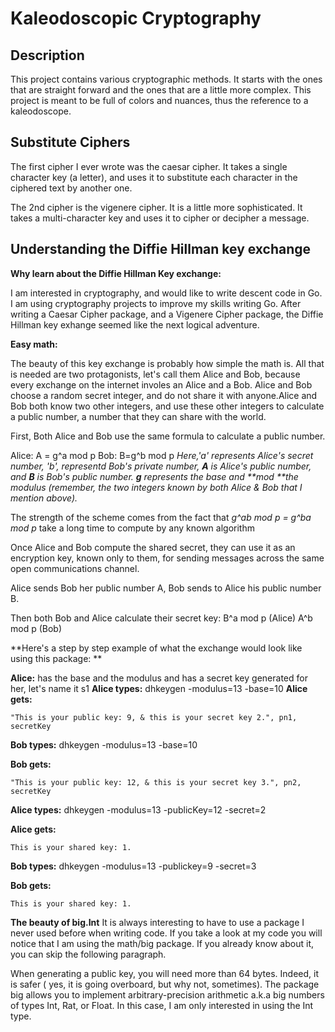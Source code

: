 # Kaleodoscopic Cryptography

## Description 

This project contains various cryptographic methods. It starts with the ones that are straight forward and the ones that are a little more complex. This project is meant to be full of colors and nuances, thus the reference to a kaleodoscope.

## Substitute Ciphers 

The first cipher I ever wrote was the caesar cipher. It takes a single character key (a letter), and uses it to substitute each character in the ciphered text by another one. 

The 2nd cipher is the vigenere cipher. It is a little more sophisticated. It takes a multi-character key and uses it to cipher or decipher a message. 

## Understanding the Diffie Hillman key exchange

**Why learn about the Diffie Hillman Key exchange:**

I am interested in cryptography, and would like to write descent code in Go. I am using cryptography projects to improve my skills writing Go. After writing a Caesar Cipher package, and a Vigenere Cipher package, the Diffie Hillman key exhange seemed like the next logical adventure.

**Easy math:**

The beauty of this key exchange is probably how simple the math is. All that is needed are two protagonists, let's call them Alice and Bob, because every exchange on the internet involes an Alice and a Bob.
Alice and Bob choose a random secret integer, and do not share it with anyone.Alice and Bob both know two other integers, and use these other integers to calculate a public number, a number that they can share with the world.

First, Both Alice and Bob use the same formula to calculate a public number. 

Alice: A = g^a mod p
Bob: B=g^b mod p
_Here,'a' represents Alice's secret number, 'b', representd Bob's private number, **A** is Alice's public number, and **B** is Bob's public number. **g** represents the base and **mod **the modulus (remember, the two integers known by both Alice & Bob that I mention above)._

The strength of the scheme comes from the fact that _g^ab mod p = g^ba mod p_ take a long time to compute by any known algorithm

Once Alice and Bob compute the shared secret, they can use it as an encryption key, known only to them, for sending messages across the same open communications channel.

Alice sends Bob her public number A, Bob sends to Alice his public number B.

Then both Bob and Alice calculate their secret key:
B^a mod p (Alice)
A^b mod p (Bob)

**Here's a step by step example of what the exchange would look like using this package: **

**Alice:** has the base and the modulus and has a secret key generated for her, let's name it s1 
**Alice types:** dhkeygen -modulus=13 -base=10 
**Alice gets:** 
```
"This is your public key: 9, & this is your secret key 2.", pn1, secretKey 
```
**Bob types:** dhkeygen -modulus=13 -base=10 

**Bob gets:** 
```
"This is your public key: 12, & this is your secret key 3.", pn2, secretKey 
```

**Alice types:** dhkeygen -modulus=13 -publicKey=12 -secret=2 

**Alice gets:**
```
This is your shared key: 1.

```

**Bob types:** dhkeygen -modulus=13 -publickey=9 -secret=3 

**Bob gets:** 

```
This is your shared key: 1. 

``` 

**The beauty of big.Int**
It is always interesting to have to use a package I never used before when writing code. If you take a look at my code you will notice that I am using the math/big package. If you already know about it, you can skip the following paragraph.

When generating a public key, you will need more than 64 bytes. Indeed, it is safer ( yes, it is going overboard, but why not, sometimes). The package big allows you to implement arbitrary-precision arithmetic a.k.a big numbers of types Int, Rat, or Float. In this case, I am only interested in using the Int type.

